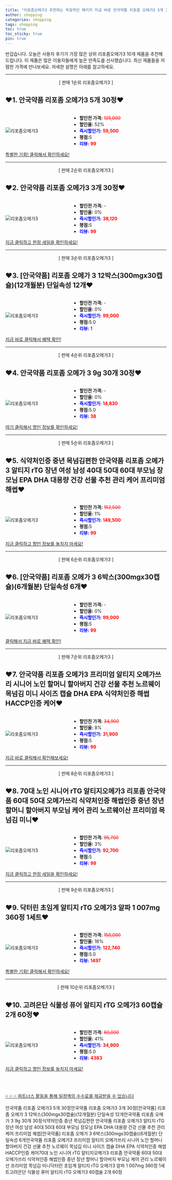 ```yaml
---
title: "리포좀오메가3 추천하는 독점적인 패키지 지금 바로 안국약품 리포좀 오메가3 5개 30정"
author: shopping
categories: shopping
tags: shopping
toc: true
toc_sticky: true
pin: true
---
```

반갑습니다. 오늘은 사용자 후기가 가장 많은 상위 리포좀오메가3 10개 제품을 추천해드립니다. 이 제품은 많은 이용자들에게 높은 만족도를 선사했습니다. 최신 제품들을 저렴한 가격에 만나보세요. 자세한 설명은 아래를 참고하세요.

---
<p class="toplist" style="margin: 0 auto; display: block; width: fit-content;">[ 판매 1순위 리포좀오메가3 ]</p>

<h2><strong>❤️1. 안국약품 리포좀 오메가3 5개 30정❤️</strong></h2>

<div style="display: flex; align-items: center;">
    <div style="flex: 0.4;">
        <img src="https://thumbnail7.coupangcdn.com/thumbnails/remote/230x230ex/image/vendor_inventory/f731/23b6029ec65a4aa36457b4abfe5e0e3912730d7957c4af5ddc486e38a322.jpg" alt="리포좀오메가3" style="max-width: 100%;">
    </div>
    <div style="flex: 0.6; margin-left: 10px;">
        <ul>
            <li><strong>할인전 가격:</strong> <del style="color: red;">125,000</del></li>
            <li><strong>할인율:</strong> 52%</li>
            <li><span style='color:blue'><strong>즉시할인가:</strong></span> <span style='color:red'><strong>59,500</strong></span></li>
            <li><strong>평점:</strong>5</li>
            <li><span style='color:blue'><strong>리뷰:</strong></span> <span style='color:red'><strong>99</strong></span></li>
        </ul>
    </div>
</div>
<div class="center">
    <a href="https://selin100587001.github.io?lptag=AF9450613&subid=githubio&pageKey=8228931047&traceid=V0-153&itemId=23676627249&vendorItemId=90303102872" class="myButton">
        특별한 기회! 클릭해서 확인하세요!
    </a>
</div>


---
<p class="toplist" style="margin: 0 auto; display: block; width: fit-content;">[ 판매 2순위 리포좀오메가3 ]</p>

<h2><strong>❤️2. 안국약품 리포좀 오메가3 3개 30정❤️</strong></h2>

<div style="display: flex; align-items: center;">
    <div style="flex: 0.4;">
        <img src="https://thumbnail10.coupangcdn.com/thumbnails/remote/230x230ex/image/vendor_inventory/9c1c/69b5797ad2ba793ee13dbc63fc2ba0102b7a0ca19b9a74bd0140c76b67d8.jpg" alt="리포좀오메가3" style="max-width: 100%;">
    </div>
    <div style="flex: 0.6; margin-left: 10px;">
        <ul>
            <li><strong>할인전 가격:</strong> <del style="color: red;">-</del></li>
            <li><strong>할인율:</strong> 0%</li>
            <li><span style='color:blue'><strong>즉시할인가:</strong></span> <span style='color:red'><strong>38,120</strong></span></li>
            <li><strong>평점:</strong>5</li>
            <li><span style='color:blue'><strong>리뷰:</strong></span> <span style='color:red'><strong>99</strong></span></li>
        </ul>
    </div>
</div>
<div class="center">
    <a href="https://selin100587001.github.io?lptag=AF9450613&subid=githubio&pageKey=8228931047&traceid=V0-153&itemId=23676627250&vendorItemId=90737916875" class="myButton">
        지금 클릭하고 한정 세일을 확인하세요!
    </a>
</div>


---
<p class="toplist" style="margin: 0 auto; display: block; width: fit-content;">[ 판매 3순위 리포좀오메가3 ]</p>

<h2><strong>❤️3. [안국약품] 리포좀 오메가 3 12박스(300mgx30캡슐)(12개월분) 단일속성 12개❤️</strong></h2>

<div style="display: flex; align-items: center;">
    <div style="flex: 0.4;">
        <img src="https://thumbnail7.coupangcdn.com/thumbnails/remote/230x230ex/image/vendor_inventory/722d/4228a0f6c7ecdb7f01375488e5ea79c426777a705215541bf978575d94f6.jpg" alt="리포좀오메가3" style="max-width: 100%;">
    </div>
    <div style="flex: 0.6; margin-left: 10px;">
        <ul>
            <li><strong>할인전 가격:</strong> <del style="color: red;">-</del></li>
            <li><strong>할인율:</strong> 0%</li>
            <li><span style='color:blue'><strong>즉시할인가:</strong></span> <span style='color:red'><strong>99,000</strong></span></li>
            <li><strong>평점:</strong>5.0</li>
            <li><span style='color:blue'><strong>리뷰:</strong></span> <span style='color:red'><strong>1</strong></span></li>
        </ul>
    </div>
</div>
<div class="center">
    <a href="https://selin100587001.github.io?lptag=AF9450613&subid=githubio&pageKey=8239182200&traceid=V0-153&itemId=23712381735&vendorItemId=90737337205" class="myButton">
        지금 바로 클릭해서 혜택 확인!
    </a>
</div>


---
<p class="toplist" style="margin: 0 auto; display: block; width: fit-content;">[ 판매 4순위 리포좀오메가3 ]</p>

<h2><strong>❤️4. 안국약품 리포좀 오메가 3 9g 30개 30정❤️</strong></h2>

<div style="display: flex; align-items: center;">
    <div style="flex: 0.4;">
        <img src="https://thumbnail6.coupangcdn.com/thumbnails/remote/230x230ex/image/vendor_inventory/da08/0cdcf8b46f6d969a1a6682893f7cef7cbf51962a3e9aab642f45f734356e.jpg" alt="리포좀오메가3" style="max-width: 100%;">
    </div>
    <div style="flex: 0.6; margin-left: 10px;">
        <ul>
            <li><strong>할인전 가격:</strong> <del style="color: red;">-</del></li>
            <li><strong>할인율:</strong> 0%</li>
            <li><span style='color:blue'><strong>즉시할인가:</strong></span> <span style='color:red'><strong>14,830</strong></span></li>
            <li><strong>평점:</strong>5.0</li>
            <li><span style='color:blue'><strong>리뷰:</strong></span> <span style='color:red'><strong>38</strong></span></li>
        </ul>
    </div>
</div>
<div class="center">
    <a href="https://selin100587001.github.io?lptag=AF9450613&subid=githubio&pageKey=8161640985&traceid=V0-153&itemId=23371849813&vendorItemId=90737894292" class="myButton">
        여기 클릭해서 할인 정보를 확인하세요!
    </a>
</div>


---
<p class="toplist" style="margin: 0 auto; display: block; width: fit-content;">[ 판매 5순위 리포좀오메가3 ]</p>

<h2><strong>❤️5. 식약처인증 중년 목넘김편한 안국약품 리포좀 오메가3 알티지 rTG 장년 여성 남성 40대 50대 60대 부모님 장모님 EPA DHA 대용량 건강 선물 추천 관리 케어 프리미엄 해썹❤️</strong></h2>

<div style="display: flex; align-items: center;">
    <div style="flex: 0.4;">
        <img src="https://thumbnail8.coupangcdn.com/thumbnails/remote/230x230ex/image/vendor_inventory/a510/f565e7ef838202137512cdbd2499dbe89fc9f65862dda145ff5f9b2f3c95.jpg" alt="리포좀오메가3" style="max-width: 100%;">
    </div>
    <div style="flex: 0.6; margin-left: 10px;">
        <ul>
            <li><strong>할인전 가격:</strong> <del style="color: red;">152,500</del></li>
            <li><strong>할인율:</strong> 1%</li>
            <li><span style='color:blue'><strong>즉시할인가:</strong></span> <span style='color:red'><strong>149,500</strong></span></li>
            <li><strong>평점:</strong>5</li>
            <li><span style='color:blue'><strong>리뷰:</strong></span> <span style='color:red'><strong>99</strong></span></li>
        </ul>
    </div>
</div>
<div class="center">
    <a href="https://selin100587001.github.io?lptag=AF9450613&subid=githubio&pageKey=8255388946&traceid=V0-153&itemId=23773370373&vendorItemId=90797623800" class="myButton">
        지금 클릭하고 할인 정보를 놓치지 마세요!
    </a>
</div>


---
<p class="toplist" style="margin: 0 auto; display: block; width: fit-content;">[ 판매 6순위 리포좀오메가3 ]</p>

<h2><strong>❤️6. [안국약품] 리포좀 오메가 3 6박스(300mgx30캡슐)(6개월분) 단일속성 6개❤️</strong></h2>

<div style="display: flex; align-items: center;">
    <div style="flex: 0.4;">
        <img src="https://thumbnail9.coupangcdn.com/thumbnails/remote/230x230ex/image/vendor_inventory/efd6/77a3234f03f76f47b572e4f50110bf0c1651b66acded669af94f3bae5582.jpg" alt="리포좀오메가3" style="max-width: 100%;">
    </div>
    <div style="flex: 0.6; margin-left: 10px;">
        <ul>
            <li><strong>할인전 가격:</strong> <del style="color: red;">-</del></li>
            <li><strong>할인율:</strong> 0%</li>
            <li><span style='color:blue'><strong>즉시할인가:</strong></span> <span style='color:red'><strong>99,000</strong></span></li>
            <li><strong>평점:</strong>5</li>
            <li><span style='color:blue'><strong>리뷰:</strong></span> <span style='color:red'><strong>99</strong></span></li>
        </ul>
    </div>
</div>
<div class="center">
    <a href="https://selin100587001.github.io?lptag=AF9450613&subid=githubio&pageKey=8239182215&traceid=V0-153&itemId=23712381778&vendorItemId=90737337283" class="myButton">
        클릭해서 지금 바로 혜택 확인!
    </a>
</div>


---
<p class="toplist" style="margin: 0 auto; display: block; width: fit-content;">[ 판매 7순위 리포좀오메가3 ]</p>

<h2><strong>❤️7. 안국약품 리포좀 오메가3 프리미엄 알티지 오메가쓰리 시니어 노인 할머니 할아버지 건강 선물 추천 노르웨이 목넘김 미니 사이즈 캡슐 DHA EPA 식약처인증 해썹 HACCP인증 케어❤️</strong></h2>

<div style="display: flex; align-items: center;">
    <div style="flex: 0.4;">
        <img src="https://thumbnail6.coupangcdn.com/thumbnails/remote/230x230ex/image/vendor_inventory/cbb1/31e4e82c4da838ca56c5bc3a273d6f41228b3cbdb018205c928650794cd6.jpg" alt="리포좀오메가3" style="max-width: 100%;">
    </div>
    <div style="flex: 0.6; margin-left: 10px;">
        <ul>
            <li><strong>할인전 가격:</strong> <del style="color: red;">34,900</del></li>
            <li><strong>할인율:</strong> 8%</li>
            <li><span style='color:blue'><strong>즉시할인가:</strong></span> <span style='color:red'><strong>31,900</strong></span></li>
            <li><strong>평점:</strong>5</li>
            <li><span style='color:blue'><strong>리뷰:</strong></span> <span style='color:red'><strong>99</strong></span></li>
        </ul>
    </div>
</div>
<div class="center">
    <a href="https://selin100587001.github.io?lptag=AF9450613&subid=githubio&pageKey=8255388994&traceid=V0-153&itemId=23773370560&vendorItemId=90797624033" class="myButton">
        지금 바로 클릭해서 확인해보세요!
    </a>
</div>


---
<p class="toplist" style="margin: 0 auto; display: block; width: fit-content;">[ 판매 8순위 리포좀오메가3 ]</p>

<h2><strong>❤️8. 70대 노인 시니어 rTG 알티지오메가3 리포좀 안국약품 60대 50대 오메가쓰리 식약처인증 해썹인증 중년 장년 할머니 할아버지 부모님 케어 관리 노르웨이산 프리미엄 목넘김 미니❤️</strong></h2>

<div style="display: flex; align-items: center;">
    <div style="flex: 0.4;">
        <img src="https://thumbnail6.coupangcdn.com/thumbnails/remote/230x230ex/image/vendor_inventory/00fe/1816963c9c33172ac66f9227b1e37dc0c76323e7945a15de7cd8c7fd205d.jpg" alt="리포좀오메가3" style="max-width: 100%;">
    </div>
    <div style="flex: 0.6; margin-left: 10px;">
        <ul>
            <li><strong>할인전 가격:</strong> <del style="color: red;">95,700</del></li>
            <li><strong>할인율:</strong> 3%</li>
            <li><span style='color:blue'><strong>즉시할인가:</strong></span> <span style='color:red'><strong>92,700</strong></span></li>
            <li><strong>평점:</strong>5</li>
            <li><span style='color:blue'><strong>리뷰:</strong></span> <span style='color:red'><strong>99</strong></span></li>
        </ul>
    </div>
</div>
<div class="center">
    <a href="https://selin100587001.github.io?lptag=AF9450613&subid=githubio&pageKey=8255388972&traceid=V0-153&itemId=23773370475&vendorItemId=90797623930" class="myButton">
        지금 클릭하고 한정 세일을 확인하세요!
    </a>
</div>


---
<p class="toplist" style="margin: 0 auto; display: block; width: fit-content;">[ 판매 9순위 리포좀오메가3 ]</p>

<h2><strong>❤️9. 닥터린 초임계 알티지 rTG 오메가3 알파 1 007mg 360정 1세트❤️</strong></h2>

<div style="display: flex; align-items: center;">
    <div style="flex: 0.4;">
        <img src="https://thumbnail7.coupangcdn.com/thumbnails/remote/230x230ex/image/vendor_inventory/8630/893a6bc1c182ae6a000b5ff5e31829bd93c82b1794f42f21e464daf3b810.png" alt="리포좀오메가3" style="max-width: 100%;">
    </div>
    <div style="flex: 0.6; margin-left: 10px;">
        <ul>
            <li><strong>할인전 가격:</strong> <del style="color: red;">150,000</del></li>
            <li><strong>할인율:</strong> 18%</li>
            <li><span style='color:blue'><strong>즉시할인가:</strong></span> <span style='color:red'><strong>122,740</strong></span></li>
            <li><strong>평점:</strong>5.0</li>
            <li><span style='color:blue'><strong>리뷰:</strong></span> <span style='color:red'><strong>1497</strong></span></li>
        </ul>
    </div>
</div>
<div class="center">
    <a href="https://selin100587001.github.io?lptag=AF9450613&subid=githubio&pageKey=8056948813&traceid=V0-153&itemId=23587711202&vendorItemId=90746867599" class="myButton">
        특별한 기회! 클릭해서 확인하세요!
    </a>
</div>


---
<p class="toplist" style="margin: 0 auto; display: block; width: fit-content;">[ 판매 10순위 리포좀오메가3 ]</p>

<h2><strong>❤️10. 고려은단 식물성 퓨어 알티지 rTG 오메가3 60캡슐 2개 60정❤️</strong></h2>

<div style="display: flex; align-items: center;">
    <div style="flex: 0.4;">
        <img src="https://thumbnail10.coupangcdn.com/thumbnails/remote/230x230ex/image/vendor_inventory/32c1/5d9d56ff2d0664af50c72db1851c6ab06d3b09ef472ab5123ef5d769c4d7.jpg" alt="리포좀오메가3" style="max-width: 100%;">
    </div>
    <div style="flex: 0.6; margin-left: 10px;">
        <ul>
            <li><strong>할인전 가격:</strong> <del style="color: red;">60,000</del></li>
            <li><strong>할인율:</strong> 41%</li>
            <li><span style='color:blue'><strong>즉시할인가:</strong></span> <span style='color:red'><strong>34,900</strong></span></li>
            <li><strong>평점:</strong>5.0</li>
            <li><span style='color:blue'><strong>리뷰:</strong></span> <span style='color:red'><strong>4383</strong></span></li>
        </ul>
    </div>
</div>
<div class="center">
    <a href="https://selin100587001.github.io?lptag=AF9450613&subid=githubio&pageKey=8232504855&traceid=V0-153&itemId=23695814109&vendorItemId=78477363102" class="myButton">
        지금 클릭하고 할인 정보를 놓치지 마세요!
    </a>
</div>

<br><br><br>[💦 💦 💦 파트너스 활동을 통해 일정액의 수수료를 제공받을 수 있습니다](https://link.coupang.com/a/bcpT2c)<br><br>안국약품 리포좀 오메가3 5개 30정안국약품 리포좀 오메가3 3개 30정[안국약품] 리포좀 오메가 3 12박스(300mgx30캡슐)(12개월분) 단일속성 12개안국약품 리포좀 오메가 3 9g 30개 30정식약처인증 중년 목넘김편한 안국약품 리포좀 오메가3 알티지 rTG 장년 여성 남성 40대 50대 60대 부모님 장모님 EPA DHA 대용량 건강 선물 추천 관리 케어 프리미엄 해썹[안국약품] 리포좀 오메가 3 6박스(300mgx30캡슐)(6개월분) 단일속성 6개안국약품 리포좀 오메가3 프리미엄 알티지 오메가쓰리 시니어 노인 할머니 할아버지 건강 선물 추천 노르웨이 목넘김 미니 사이즈 캡슐 DHA EPA 식약처인증 해썹 HACCP인증 케어70대 노인 시니어 rTG 알티지오메가3 리포좀 안국약품 60대 50대 오메가쓰리 식약처인증 해썹인증 중년 장년 할머니 할아버지 부모님 케어 관리 노르웨이산 프리미엄 목넘김 미니닥터린 초임계 알티지 rTG 오메가3 알파 1 007mg 360정 1세트고려은단 식물성 퓨어 알티지 rTG 오메가3 60캡슐 2개 60정